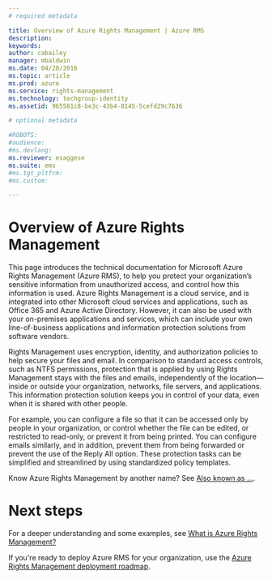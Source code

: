 ```yaml
---
# required metadata

title: Overview of Azure Rights Management | Azure RMS
description:
keywords:
author: cabailey
manager: mbaldwin
ms.date: 04/28/2016
ms.topic: article
ms.prod: azure
ms.service: rights-management
ms.technology: techgroup-identity
ms.assetid: 965581c8-be3c-43b4-8145-5cefd29c7636

# optional metadata

#ROBOTS:
#audience:
#ms.devlang:
ms.reviewer: esaggese
ms.suite: ems
#ms.tgt_pltfrm:
#ms.custom:

---
```


# Overview of Azure Rights Management
This page introduces the technical documentation for Microsoft Azure Rights Management (Azure RMS), to help you protect your organization’s sensitive information from unauthorized access, and control how this information is used. Azure Rights Management is a cloud service, and is integrated into other Microsoft cloud services and applications, such as Office 365 and Azure Active Directory. However, it can also be used with your on-premises applications and services, which can include your own line-of-business applications and information protection solutions from software vendors.

Rights Management uses encryption, identity, and authorization policies to help secure your files and email. In comparison to standard access controls, such as NTFS permissions, protection that is applied by using Rights Management stays with the files and emails, independently of the location—inside or outside your organization, networks, file servers, and applications. This information protection solution keeps you in control of your data, even when it is shared with other people.

For example, you can configure a file so that it can be accessed only by people in your organization, or control whether the file can be edited, or restricted to read-only, or prevent it from being printed. You can configure emails similarly, and in addition, prevent them from being forwarded or prevent the use of the Reply All option. These protection tasks can be simplified and streamlined by using standardized policy templates.

Know Azure Rights Management by another name? See [Also known as ...](azure-rms-aka.md).

# Next steps
For a deeper understanding and some examples, see [What is Azure Rights Management?](what-is-azure-rms.md)

If you're ready to deploy Azure RMS for your organization, use the [Azure Rights Management deployment roadmap](../plan-design/deployment-roadmap.md).


